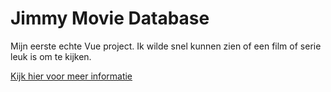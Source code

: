 # Jimmy Movie Database

Mijn eerste echte Vue project. Ik wilde snel kunnen zien of een film of serie leuk is om te kijken.

[Kijk hier voor meer informatie](https://jbosch.dev/projecten/jimmy-movie-database)
